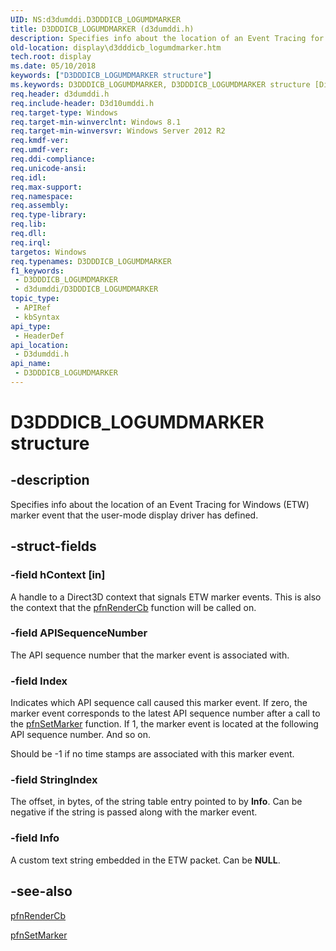 ```yaml
---
UID: NS:d3dumddi.D3DDDICB_LOGUMDMARKER
title: D3DDDICB_LOGUMDMARKER (d3dumddi.h)
description: Specifies info about the location of an Event Tracing for Windows (ETW) marker event that the user-mode display driver has defined.
old-location: display\d3dddicb_logumdmarker.htm
tech.root: display
ms.date: 05/10/2018
keywords: ["D3DDDICB_LOGUMDMARKER structure"]
ms.keywords: D3DDDICB_LOGUMDMARKER, D3DDDICB_LOGUMDMARKER structure [Display Devices], d3dumddi/D3DDDICB_LOGUMDMARKER, display.d3dddicb_logumdmarker
req.header: d3dumddi.h
req.include-header: D3d10umddi.h
req.target-type: Windows
req.target-min-winverclnt: Windows 8.1
req.target-min-winversvr: Windows Server 2012 R2
req.kmdf-ver: 
req.umdf-ver: 
req.ddi-compliance: 
req.unicode-ansi: 
req.idl: 
req.max-support: 
req.namespace: 
req.assembly: 
req.type-library: 
req.lib: 
req.dll: 
req.irql: 
targetos: Windows
req.typenames: D3DDDICB_LOGUMDMARKER
f1_keywords:
 - D3DDDICB_LOGUMDMARKER
 - d3dumddi/D3DDDICB_LOGUMDMARKER
topic_type:
 - APIRef
 - kbSyntax
api_type:
 - HeaderDef
api_location:
 - D3dumddi.h
api_name:
 - D3DDDICB_LOGUMDMARKER
---
```


# D3DDDICB_LOGUMDMARKER structure


## -description

Specifies info about the location of an Event Tracing for Windows (ETW) marker event that the user-mode display driver has defined.

## -struct-fields

### -field hContext [in]

A handle to a Direct3D context that signals ETW marker events. This is also the context that the <a href="/windows-hardware/drivers/ddi/d3dumddi/nc-d3dumddi-pfnd3dddi_rendercb">pfnRenderCb</a> function will be called on.

### -field APISequenceNumber

The API sequence number that the marker event is associated with.

### -field Index

Indicates which API sequence call caused this marker event. If zero, the marker event corresponds to the latest API sequence number after a call to the <a href="/windows-hardware/drivers/ddi/d3dumddi/nc-d3dumddi-pfnd3dddi_setmarker">pfnSetMarker</a> function. If 1, the marker event is located at the following API sequence number. And so on.

Should be -1 if no time stamps are associated with this marker event.

### -field StringIndex

The offset, in bytes, of the string table entry pointed to by <b>Info</b>. Can be negative if the string is passed along with the marker event.

### -field Info

A custom text string embedded in the ETW packet. Can be <b>NULL</b>.

## -see-also

<a href="/windows-hardware/drivers/ddi/d3dumddi/nc-d3dumddi-pfnd3dddi_rendercb">pfnRenderCb</a>



<a href="/windows-hardware/drivers/ddi/d3dumddi/nc-d3dumddi-pfnd3dddi_setmarker">pfnSetMarker</a>
